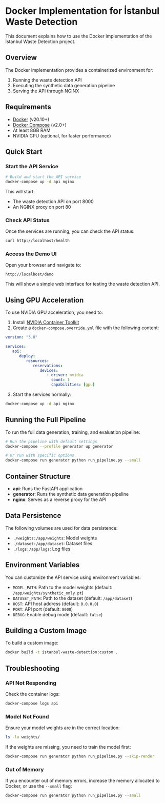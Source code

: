 # Docker Implementation for İstanbul Waste Detection

This document explains how to use the Docker implementation of the İstanbul Waste Detection project.

## Overview

The Docker implementation provides a containerized environment for:

1. Running the waste detection API
2. Executing the synthetic data generation pipeline
3. Serving the API through NGINX

## Requirements

-  [Docker](https://docs.docker.com/get-docker/) (v20.10+)
-  [Docker Compose](https://docs.docker.com/compose/install/) (v2.0+)
-  At least 8GB RAM
-  NVIDIA GPU (optional, for faster performance)

## Quick Start

### Start the API Service

```bash
# Build and start the API service
docker-compose up -d api nginx
```

This will start:

-  The waste detection API on port 8000
-  An NGINX proxy on port 80

### Check API Status

Once the services are running, you can check the API status:

```bash
curl http://localhost/health
```

### Access the Demo UI

Open your browser and navigate to:

```
http://localhost/demo
```

This will show a simple web interface for testing the waste detection API.

## Using GPU Acceleration

To use NVIDIA GPU acceleration, you need to:

1. Install [NVIDIA Container Toolkit](https://docs.nvidia.com/datacenter/cloud-native/container-toolkit/install-guide.html)
2. Create a `docker-compose.override.yml` file with the following content:

```yaml
version: "3.8"

services:
   api:
      deploy:
         resources:
            reservations:
               devices:
                  - driver: nvidia
                    count: 1
                    capabilities: [gpu]
```

3. Start the services normally:

```bash
docker-compose up -d api nginx
```

## Running the Full Pipeline

To run the full data generation, training, and evaluation pipeline:

```bash
# Run the pipeline with default settings
docker-compose --profile generator up generator

# Or run with specific options
docker-compose run generator python run_pipeline.py --small
```

## Container Structure

-  **api**: Runs the FastAPI application
-  **generator**: Runs the synthetic data generation pipeline
-  **nginx**: Serves as a reverse proxy for the API

## Data Persistence

The following volumes are used for data persistence:

-  `./weights:/app/weights`: Model weights
-  `./dataset:/app/dataset`: Dataset files
-  `./logs:/app/logs`: Log files

## Environment Variables

You can customize the API service using environment variables:

-  `MODEL_PATH`: Path to the model weights (default: `/app/weights/synthetic_only.pt`)
-  `DATASET_PATH`: Path to the dataset (default: `/app/dataset`)
-  `HOST`: API host address (default: `0.0.0.0`)
-  `PORT`: API port (default: `8000`)
-  `DEBUG`: Enable debug mode (default: `false`)

## Building a Custom Image

To build a custom image:

```bash
docker build -t istanbul-waste-detection:custom .
```

## Troubleshooting

### API Not Responding

Check the container logs:

```bash
docker-compose logs api
```

### Model Not Found

Ensure your model weights are in the correct location:

```bash
ls -la weights/
```

If the weights are missing, you need to train the model first:

```bash
docker-compose run generator python run_pipeline.py --skip-render
```

### Out of Memory

If you encounter out of memory errors, increase the memory allocated to Docker, or use the `--small` flag:

```bash
docker-compose run generator python run_pipeline.py --small
```

